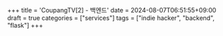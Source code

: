 +++
title = 'CoupangTV[2] - 백엔드'
date = 2024-08-07T06:51:55+09:00
draft = true
categories = ["services"]
tags = ["indie hacker", "backend", "flask"]
+++
